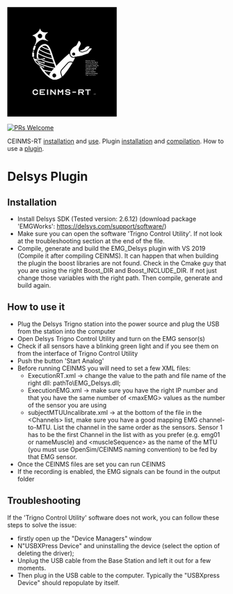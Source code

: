 <img src="https://github.com/CEINMS-RT/ceinmsrt-core-cpp/blob/main/logo-ceinms-rt-white-v.png" width="50%" alt="CEINMS-RT logo">

[![PRs Welcome](https://img.shields.io/badge/PRs-welcome-brightgreen.svg)]()

CEINMS-RT [installation](https://ceinms-docs.readthedocs.io/en/latest/Installation%20%5BWindows%5D.html) and [use](https://ceinms-docs.readthedocs.io/en/latest/Tutorial%20%5BWindows%5D%5BUbuntu%5D.html).
Plugin [installation](#Installation) and [compilation](https://ceinms-docs.readthedocs.io/en/latest/Compilation%20%5BWindows%5D.html). How to use a [plugin](#How-to-use-it).

# Delsys Plugin

## Installation

* Install Delsys SDK (Tested version: 2.6.12) (download package 'EMGWorks': https://delsys.com/support/software/)
* Make sure you can open the software 'Trigno Control Utility'. If not look at the troubleshooting section at the end of the file. 
* Compile, generate and build the EMG_Delsys plugin with VS 2019 (Compile it after compiling CEINMS). It can happen that when building the plugin the boost libraries are not found. Check in the Cmake guy that you are using the right Boost_DIR and Boost_INCLUDE_DIR. If not just change those variables with the right path. Then compile, generate and build again. 

## How to use it

* Plug the Delsys Trigno station into the power source and plug the USB from the station into the computer
* Open Delsys Trigno Control Utility and turn on the EMG sensor(s)
* Check if all sensors have a blinking green light and if you see them on from the interface of Trigno Control Utility
* Push the button 'Start Analog'
* Before running CEINMS you will need to set a few XML files:
    * ExecutionRT.xml → change the <EMGDevice> value to the path and file name of the right dll: pathTo\EMG_Delsys.dll;
    * ExecutionEMG.xml → make sure you have the right IP number and that you have the same number of <maxEMG\> values as the number of the sensor you are using
    * subjectMTUUncalibrate.xml → at the bottom of the file in the <Channels\> list, make sure you have a good mapping EMG channel-to-MTU. List the channel in the same order as the sensors. Sensor 1 has to be the first Channel in the list with <name> as you prefer (e.g. emg01 or nameMuscle) and <muscleSequence\> as the name of the MTU (you must use OpenSim/CEINMS naming convention) to be fed by that EMG sensor. 
* Once the CEINMS files are set you can run CEINMS
* If the recording is enabled, the EMG signals can be found in the output folder

## Troubleshooting

If the 'Trigno Control Utility' software does not work, you can follow these steps to solve the issue:
* firstly open up the "Device Managers" window 
* N"USBXPress Device" and uninstalling the device (select the option of deleting the driver);
* Unplug the USB cable from the Base Station and left it out for a few moments. 
* Then plug in the USB cable to the computer. Typically the "USBXpress Device" should repopulate by itself.
